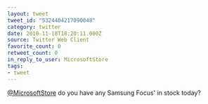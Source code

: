 ```yaml
---
layout: tweet
tweet_id: "5324404217090048"
category: twitter
date: 2010-11-18T18:20:11.000Z
source: Twitter Web Client
favorite_count: 0
retweet_count: 0
in_reply_to_user: MicrosoftStore
tags:
- tweet
---
```


[@MicrosoftStore](https://twitter.com/@MicrosoftStore) do you have any Samsung Focus' in stock today?
